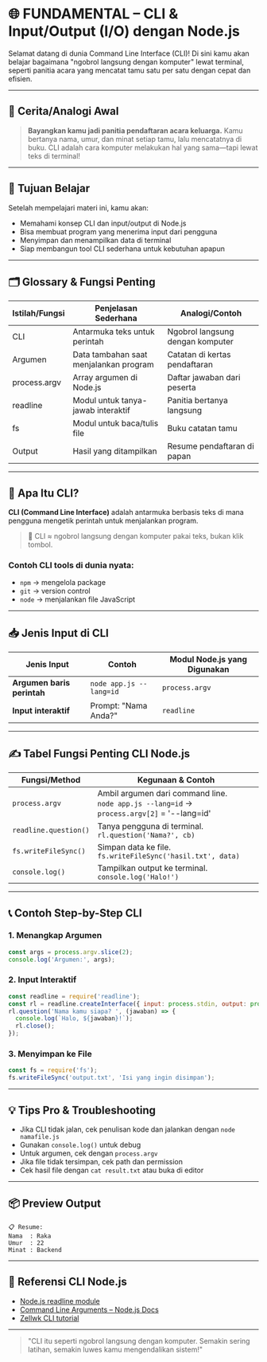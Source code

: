 # 🌐 FUNDAMENTAL – CLI & Input/Output (I/O) dengan Node.js

Selamat datang di dunia Command Line Interface (CLI)! Di sini kamu akan belajar bagaimana "ngobrol langsung dengan komputer" lewat terminal, seperti panitia acara yang mencatat tamu satu per satu dengan cepat dan efisien.

---

## 📖 Cerita/Analogi Awal

> **Bayangkan kamu jadi panitia pendaftaran acara keluarga.**
> Kamu bertanya nama, umur, dan minat setiap tamu, lalu mencatatnya di buku. CLI adalah cara komputer melakukan hal yang sama—tapi lewat teks di terminal!

---

## 🎯 Tujuan Belajar

Setelah mempelajari materi ini, kamu akan:
- Memahami konsep CLI dan input/output di Node.js
- Bisa membuat program yang menerima input dari pengguna
- Menyimpan dan menampilkan data di terminal
- Siap membangun tool CLI sederhana untuk kebutuhan apapun

---

## 🗂️ Glossary & Fungsi Penting

| Istilah/Fungsi | Penjelasan Sederhana | Analogi/Contoh |
|---------------|----------------------|----------------|
| CLI           | Antarmuka teks untuk perintah | Ngobrol langsung dengan komputer |
| Argumen       | Data tambahan saat menjalankan program | Catatan di kertas pendaftaran |
| process.argv  | Array argumen di Node.js | Daftar jawaban dari peserta |
| readline      | Modul untuk tanya-jawab interaktif | Panitia bertanya langsung |
| fs            | Modul untuk baca/tulis file | Buku catatan tamu |
| Output        | Hasil yang ditampilkan | Resume pendaftaran di papan |

---

## 🧠 Apa Itu CLI?

**CLI (Command Line Interface)** adalah antarmuka berbasis teks di mana pengguna mengetik perintah untuk menjalankan program.

> 💬 CLI ≈ ngobrol langsung dengan komputer pakai teks, bukan klik tombol.

### Contoh CLI tools di dunia nyata:
- `npm` → mengelola package
- `git` → version control
- `node` → menjalankan file JavaScript

---

## 📥 Jenis Input di CLI

| Jenis Input                | Contoh                  | Modul Node.js yang Digunakan |
| -------------------------- | ----------------------- | ---------------------------- |
| **Argumen baris perintah** | `node app.js --lang=id` | `process.argv`               |
| **Input interaktif**       | Prompt: "Nama Anda?"    | `readline`                   |

---

## ✍️ Tabel Fungsi Penting CLI Node.js

| Fungsi/Method         | Kegunaan & Contoh |
|----------------------|-------------------|
| `process.argv`       | Ambil argumen dari command line. <br> `node app.js --lang=id` → `process.argv[2]` = '--lang=id' |
| `readline.question()`| Tanya pengguna di terminal. <br> `rl.question('Nama?', cb)` |
| `fs.writeFileSync()` | Simpan data ke file. <br> `fs.writeFileSync('hasil.txt', data)` |
| `console.log()`      | Tampilkan output ke terminal. <br> `console.log('Halo!')` |

---

## 📞 Contoh Step-by-Step CLI

### 1. Menangkap Argumen
```js
const args = process.argv.slice(2);
console.log('Argumen:', args);
```

### 2. Input Interaktif
```js
const readline = require('readline');
const rl = readline.createInterface({ input: process.stdin, output: process.stdout });
rl.question('Nama kamu siapa? ', (jawaban) => {
  console.log(`Halo, ${jawaban}!`);
  rl.close();
});
```

### 3. Menyimpan ke File
```js
const fs = require('fs');
fs.writeFileSync('output.txt', 'Isi yang ingin disimpan');
```

---

## 💡 Tips Pro & Troubleshooting
- Jika CLI tidak jalan, cek penulisan kode dan jalankan dengan `node namafile.js`
- Gunakan `console.log()` untuk debug
- Untuk argumen, cek dengan `process.argv`
- Jika file tidak tersimpan, cek path dan permission
- Cek hasil file dengan `cat result.txt` atau buka di editor

---

## 📦 Preview Output

```
📋 Resume:
Nama  : Raka
Umur  : 22
Minat : Backend
```

---

## 🔗 Referensi CLI Node.js
- [Node.js readline module](https://nodejs.org/api/readline.html)
- [Command Line Arguments – Node.js Docs](https://nodejs.org/en/learn/getting-started/how-to-parse-command-line-arguments/)
- [Zellwk CLI tutorial](https://zellwk.com/blog/cli/)

---

> "CLI itu seperti ngobrol langsung dengan komputer. Semakin sering latihan, semakin luwes kamu mengendalikan sistem!"

